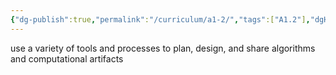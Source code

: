 ```yaml
---
{"dg-publish":true,"permalink":"/curriculum/a1-2/","tags":["A1.2"],"dgHomeLink":false}
---
```


use a variety of tools and processes to plan, design, and share algorithms and computational artifacts
